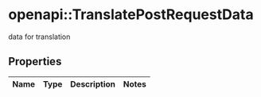 # openapi::TranslatePostRequestData

data for translation

## Properties
Name | Type | Description | Notes
------------ | ------------- | ------------- | -------------


